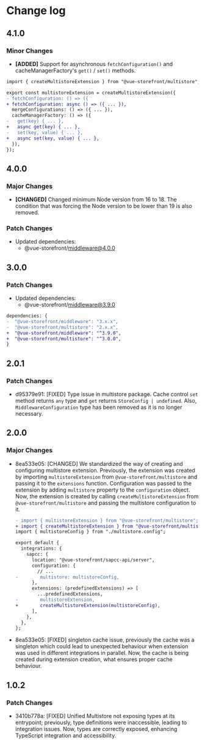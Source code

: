 # Change log

## 4.1.0

### Minor Changes

- **[ADDED]** Support for asynchronous `fetchConfiguration()` and cacheManagerFactory's `get()` / `set()` methods.

```diff
import { createMultistoreExtension } from "@vue-storefront/multistore";

export const multistoreExtension = createMultistoreExtension({
- fetchConfiguration: () => ({
+ fetchConfiguration: async () => ({ ... }),
  mergeConfigurations: () => ({ ... }),
  cacheManagerFactory: () => ({
-   get(key) { ... },
+   async get(key) { ... },
-   set(key, value) { ... },
+   async set(key, value) { ... },
  }),
});

```

## 4.0.0

### Major Changes

- **[CHANGED]** Changed minimum Node version from 16 to 18. The condition that was forcing the Node version to be lower than 19 is also removed.

### Patch Changes

- Updated dependencies:
  - @vue-storefront/middleware@4.0.0

## 3.0.0

### Patch Changes

- Updated dependencies:
  - @vue-storefront/middleware@3.9.0

```diff [package.json]
dependencies: {
-  "@vue-storefront/middleware": "3.x.x",
-  "@vue-storefront/multistore": "2.x.x",
+  "@vue-storefront/middleware": "^3.9.0",
+  "@vue-storefront/multistore": "^3.0.0",
}
```

## 2.0.1

### Patch Changes

- d95379e91: [FIXED] Type issue in multistore package. Cache control `set` method returns `any` type and `get` returns `StoreConfig | undefined`. Also, `MiddlewareConfiguration` type has been removed as it is no longer necessary.

## 2.0.0

### Major Changes

- 8ea533e05: [CHANGED] We standardized the way of creating and configuring multistore extension.
  Previously, the extension was created by importing `multistoreExtension` from `@vue-storefront/multistore` and passing it to the `extensions` function.
  Configuration was passed to the extension by adding `multistore` property to the `configuration` object.
  Now, the extension is created by calling `createMultistoreExtension` from `@vue-storefront/multistore` and passing the multistore configuration to it.

  ```diff [middleware.config.ts]
  - import { multistoreExtension } from "@vue-storefront/multistore";
  + import { createMultistoreExtension } from "@vue-storefront/multistore";
  import { multistoreConfig } from "./multistore.config";

  export default {
    integrations: {
      sapcc: {
        location: "@vue-storefront/sapcc-api/server",
        configuration: {
          // ...
  -        multistore: multistoreConfig,
        },
        extensions: (predefinedExtensions) => [
          ...predefinedExtensions,
  -        multistoreExtension,
  +        createMultistoreExtension(multistoreConfig),
        ],
      },
    },
  };
  ```

- 8ea533e05: [FIXED] singleton cache issue, previously the cache was a singleton which could lead to unexpected behaviour when extension was used in different integrations in parallel. Now, the cache is being created during extension creation, what ensures proper cache behaviour.

## 1.0.2

### Patch Changes

- 3410b778a: [FIXED] Unified Multistore not exposing types at its entrypoint; previously, type definitions were inaccessible, leading to integration issues. Now, types are correctly exposed, enhancing TypeScript integration and accessibility.

